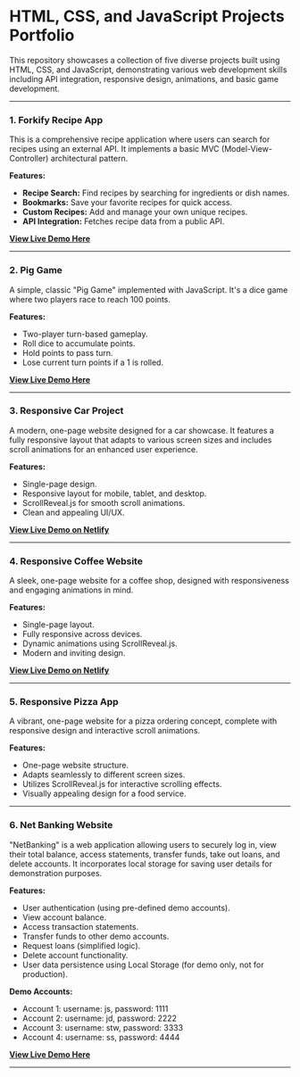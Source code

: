# HTML, CSS, and JavaScript Projects Portfolio

This repository showcases a collection of five diverse projects built using HTML, CSS, and JavaScript, demonstrating various web development skills including API integration, responsive design, animations, and basic game development.

---

### 1. Forkify Recipe App

This is a comprehensive recipe application where users can search for recipes using an external API. It implements a basic MVC (Model-View-Controller) architectural pattern.

**Features:**

- **Recipe Search:** Find recipes by searching for ingredients or dish names.
- **Bookmarks:** Save your favorite recipes for quick access.
- **Custom Recipes:** Add and manage your own unique recipes.
- **API Integration:** Fetches recipe data from a public API.

**[View Live Demo Here](https://forkify-tasty-recipe.netlify.app/)**

---

### 2. Pig Game

A simple, classic "Pig Game" implemented with JavaScript. It's a dice game where two players race to reach 100 points.

**Features:**

- Two-player turn-based gameplay.
- Roll dice to accumulate points.
- Hold points to pass turn.
- Lose current turn points if a 1 is rolled.

**[View Live Demo Here](https://pig-game-design.netlify.app/)**

---

### 3. Responsive Car Project

A modern, one-page website designed for a car showcase. It features a fully responsive layout that adapts to various screen sizes and includes scroll animations for an enhanced user experience.

**Features:**

- Single-page design.
- Responsive layout for mobile, tablet, and desktop.
- ScrollReveal.js for smooth scroll animations.
- Clean and appealing UI/UX.

**[View Live Demo on Netlify](https://responsive-ignistorm-car-website.netlify.app/)**

---

### 4. Responsive Coffee Website

A sleek, one-page website for a coffee shop, designed with responsiveness and engaging animations in mind.

**Features:**

- Single-page layout.
- Fully responsive across devices.
- Dynamic animations using ScrollReveal.js.
- Modern and inviting design.

**[View Live Demo on Netlify](https://starcoffee-responsive-website.netlify.app/)**

---

### 5. Responsive Pizza App

A vibrant, one-page website for a pizza ordering concept, complete with responsive design and interactive scroll animations.

**Features:**

- One-page website structure.
- Adapts seamlessly to different screen sizes.
- Utilizes ScrollReveal.js for interactive scrolling effects.
- Visually appealing design for a food service.

---

### 6. Net Banking Website
   "NetBanking" is a web application allowing users to securely log in, view their total balance, access statements, transfer funds, take out loans, and delete accounts. It incorporates local storage for saving user details for demonstration purposes.

**Features:**

- User authentication (using pre-defined demo accounts).
- View account balance.
- Access transaction statements.
- Transfer funds to other demo accounts.
- Request loans (simplified logic).
- Delete account functionality.
- User data persistence using Local Storage (for demo only, not for production).

**Demo Accounts:**

- Account 1: username: js, password: 1111
- Account 2: username: jd, password: 2222
- Account 3: username: stw, password: 3333
- Account 4: username: ss, password: 4444

**[View Live Demo Here](https://netbanking-website.netlify.app/)**

---
